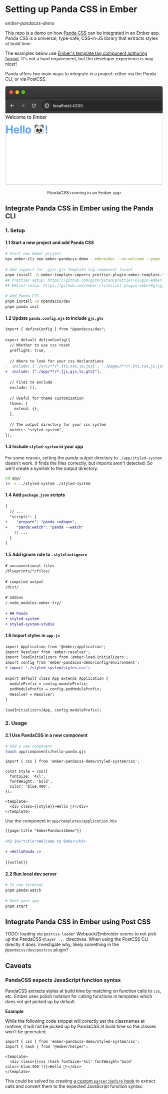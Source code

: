 # Setting up Panda CSS in Ember

*ember-pandacss-demo*

This repo is a demo on how [Panda CSS](https://panda-css.com/) can be integrated in an Ember app. Panda CSS is a universal, type-safe, CSS-in-JS library that extracts styles at build time.

The examples below use [Ember's template tag component authoring format](https://guides.emberjs.com/release/components/template-tag-format/). It's not a hard requirement, but the developer experience is way nicer!

Panda offers two main ways to integrate in a project: either via the Panda CLI, or via PostCSS.

<p align="center">
  <img width="512" height="314" src="./output.png">
</p>
<p align="center">PandaCSS running in an Ember app</p>

## Integrate Panda CSS in Ember using the Panda CLI

### 1. Setup

#### 1.1 Start a new project and add Panda CSS

```sh
# Start new Ember project
npx ember-cli new ember-pandacss-demo --embroider --no-welcome --pnpm

# Add support for .gjs/.gts template tag component format
pnpm install -D ember-template-imports prettier-plugin-ember-template-tag
## Prettier setup: https://github.com/gitKrystan/prettier-plugin-ember-template-tag
## ESLint setup: https://github.com/ember-cli/eslint-plugin-ember#gtsgjs

# Add Panda CSS
pnpm install -D @pandacss/dev
pnpm panda init
```

#### 1.2 Update `panda.config.mjs` to include `gjs,gts`

```diff
import { defineConfig } from "@pandacss/dev";

export default defineConfig({
  // Whether to use css reset
  preflight: true,

  // Where to look for your css declarations
-  include: ['./src/**/*.{ts,tsx,js,jsx}', './pages/**/*.{ts,tsx,js,jsx}'],
+  include: ["./app/**/*.{js,gjs,ts,gts}"],

  // Files to exclude
  exclude: [],

  // Useful for theme customization
  theme: {
    extend: {},
  },

  // The output directory for your css system
  outdir: "styled-system",
});
```

#### 1.3 Include `styled-system` in your app

For some reason, setting the panda output directory to `./app/styled-system` doesn't work. It finds the files correctly, but imports aren't detected. So we'll create a symlink to the output directory.

```sh
cd app/
ln -s ../styled-system ./styled-system
```

#### 1.4 Add `package.json` scripts

```diff
{
  // ...
  "scripts": {
+    "prepare": "panda codegen",
+    "panda:watch": "panda --watch"
    // ...
  }
}
```

#### 1.5 Add ignore rule to `.stylelintignore`

```diff
# unconventional files
/blueprints/*/files/

# compiled output
/dist/

# addons
/.node_modules.ember-try/

+ ## Panda
+ styled-system
+ styled-system-studio
```

#### 1.6 Import styles in `app.js`

```diff
import Application from '@ember/application';
import Resolver from 'ember-resolver';
import loadInitializers from 'ember-load-initializers';
import config from 'ember-pandacss-demo/config/environment';
+ import './styled-system/styles.css';

export default class App extends Application {
  modulePrefix = config.modulePrefix;
  podModulePrefix = config.podModulePrefix;
  Resolver = Resolver;
}

loadInitializers(App, config.modulePrefix);
```

### 2. Usage

#### 2.1 Use PandaCSS in a new component

```sh
# Add a new component
touch app/components/hello-panda.gjs
```

```gjs
import { css } from 'ember-pandacss-demo/styled-system/css';

const style = css({
  fontSize: '4xl',
  fontWeight: 'bold',
  color: 'blue.400',
});

<template>
  <div class={{style}}>Hello 🐼!</div>
</template>
```

Use the component in `app/templates/application.hbs`

```diff
{{page-title "EmberPandacssDemo"}}

<h2 id="title">Welcome to Ember</h2>

+ <HelloPanda />

{{outlet}}
```

#### 2.2 Run local dev server

```sh
# In one terminal
pnpm panda:watch

# Boot your app
pnpm start
```

## Integrate Panda CSS in Ember using Post CSS

TODO: loading via `postcss-loader` Webpack/Embroider seems to not pick up the PandaCSS `@layer ...` directives. When using the PostCSS CLI directly *it does*. Investigate why, likely something in the `@pandacss/dev/postcss` plugin?

## Caveats

### PandaCSS expects JavaScript function syntax

PandaCSS extracts styles at build time by matching on function calls to `css`, etc. Ember uses polish notation for calling functions in templates which does not get picked up by default.

**Example**

While the following code snippet will corectly set the classnames at runtime, it will not be picked up by PandaCSS at build time so the classes won't be generated.

```gjs
import { css } from 'ember-pandacss-demo/styled-system/css';
import { hash } from '@ember/helper';

<template>
  <div class={{css (hash fontSize='4xl' fontWeight='bold' color='blue.400')}}>Hello 🐼!</div>
</template>
```

This could be solved by creating [a custom `parser:before` hook](https://panda-css.com/docs/concepts/hooks) to extract calls and convert them to the expected JavaScript function syntax.
